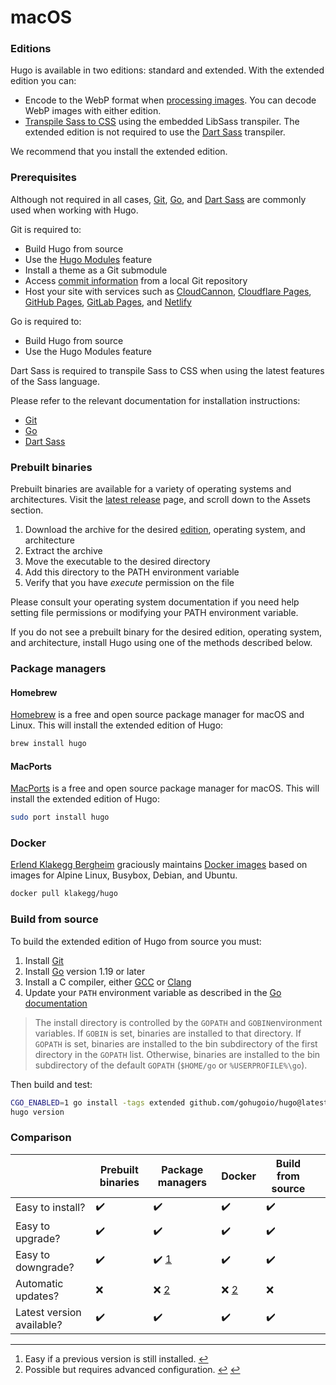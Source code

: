 # macOS

### Editions  <a href="#editions" id="editions"></a>

Hugo is available in two editions: standard and extended. With the extended edition you can:

* Encode to the WebP format when [processing images](https://gohugo.io/content-management/image-processing/). You can decode WebP images with either edition.
* [Transpile Sass to CSS](https://gohugo.io/hugo-pipes/transpile-sass-to-css/) using the embedded LibSass transpiler. The extended edition is not required to use the [Dart Sass](https://gohugo.io/hugo-pipes/transpile-sass-to-css/#dart-sass) transpiler.

We recommend that you install the extended edition.

### Prerequisites  <a href="#prerequisites" id="prerequisites"></a>

Although not required in all cases, [Git](https://git-scm.com/), [Go](https://go.dev/), and [Dart Sass](https://gohugo.io/hugo-pipes/transpile-sass-to-css/#dart-sass) are commonly used when working with Hugo.

Git is required to:

* Build Hugo from source
* Use the [Hugo Modules](https://gohugo.io/hugo-modules/) feature
* Install a theme as a Git submodule
* Access [commit information](https://gohugo.io/variables/git) from a local Git repository
* Host your site with services such as [CloudCannon](https://cloudcannon.com/), [Cloudflare Pages](https://pages.cloudflare.com/), [GitHub Pages](https://pages.github.com/), [GitLab Pages](https://docs.gitlab.com/ee/user/project/pages/), and [Netlify](https://www.netlify.com/)

Go is required to:

* Build Hugo from source
* Use the Hugo Modules feature

Dart Sass is required to transpile Sass to CSS when using the latest features of the Sass language.

Please refer to the relevant documentation for installation instructions:

* [Git](https://git-scm.com/book/en/v2/Getting-Started-Installing-Git)
* [Go](https://go.dev/doc/install)
* [Dart Sass](https://gohugo.io/hugo-pipes/transpile-sass-to-css/#dart-sass)

### Prebuilt binaries  <a href="#prebuilt-binaries" id="prebuilt-binaries"></a>

Prebuilt binaries are available for a variety of operating systems and architectures. Visit the [latest release](https://github.com/gohugoio/hugo/releases/latest) page, and scroll down to the Assets section.

1. Download the archive for the desired [edition](https://gohugo.io/installation/macos/#editions), operating system, and architecture
2. Extract the archive
3. Move the executable to the desired directory
4. Add this directory to the PATH environment variable
5. Verify that you have _execute_ permission on the file

Please consult your operating system documentation if you need help setting file permissions or modifying your PATH environment variable.

If you do not see a prebuilt binary for the desired edition, operating system, and architecture, install Hugo using one of the methods described below.

### Package managers  <a href="#package-managers" id="package-managers"></a>

#### Homebrew  <a href="#homebrew" id="homebrew"></a>

[Homebrew](https://brew.sh/) is a free and open source package manager for macOS and Linux. This will install the extended edition of Hugo:

```sh
brew install hugo
```

#### MacPorts  <a href="#macports" id="macports"></a>

[MacPorts](https://www.macports.org/) is a free and open source package manager for macOS. This will install the extended edition of Hugo:

```sh
sudo port install hugo
```

### Docker  <a href="#docker" id="docker"></a>

[Erlend Klakegg Bergheim](https://github.com/klakegg) graciously maintains [Docker images](https://hub.docker.com/r/klakegg/hugo) based on images for Alpine Linux, Busybox, Debian, and Ubuntu.

```sh
docker pull klakegg/hugo
```

### Build from source  <a href="#build-from-source" id="build-from-source"></a>

To build the extended edition of Hugo from source you must:

1. Install [Git](https://git-scm.com/)
2. Install [Go](https://go.dev/) version 1.19 or later
3. Install a C compiler, either [GCC](https://gcc.gnu.org/) or [Clang](https://clang.llvm.org/)
4. Update your `PATH` environment variable as described in the [Go documentation](https://go.dev/doc/code#Command)

> The install directory is controlled by the `GOPATH` and `GOBIN`environment variables. If `GOBIN` is set, binaries are installed to that directory. If `GOPATH` is set, binaries are installed to the bin subdirectory of the first directory in the `GOPATH` list. Otherwise, binaries are installed to the bin subdirectory of the default `GOPATH` (`$HOME/go` or `%USERPROFILE%\go`).

Then build and test:

```sh
CGO_ENABLED=1 go install -tags extended github.com/gohugoio/hugo@latest
hugo version
```

### Comparison  <a href="#comparison" id="comparison"></a>

|                           | Prebuilt binaries | Package managers                                   | Docker                                            | Build from source |   |
| ------------------------- | ----------------- | -------------------------------------------------- | ------------------------------------------------- | ----------------- | - |
| Easy to install?          | ✔️                | ✔️                                                 | ✔️                                                | ✔️                |   |
| Easy to upgrade?          | ✔️                | ✔️                                                 | ✔️                                                | ✔️                |   |
| Easy to downgrade?        | ✔️                | ✔️ [1](https://gohugo.io/installation/macos/#fn:1) | ✔️                                                | ✔️                |   |
| Automatic updates?        | ❌                 | ❌ [2](https://gohugo.io/installation/macos/#fn:2)  | ❌ [2](https://gohugo.io/installation/macos/#fn:2) | ❌                 |   |
| Latest version available? | ✔️                | ✔️                                                 | ✔️                                                | ✔️                |   |

***

1. Easy if a previous version is still installed. [↩︎](https://gohugo.io/installation/macos/#fnref:1)
2. Possible but requires advanced configuration. [↩︎](https://gohugo.io/installation/macos/#fnref:2) [↩︎](https://gohugo.io/installation/macos/#fnref1:2)
